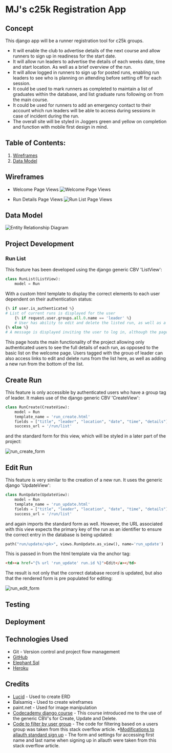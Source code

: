 # MJ's c25k Registration App

## Concept 

This django app will be a runner registration tool for c25k groups. 
* It will enable the club to advertise details of the next course and allow runners to sign up in readiness for the start date. 
* It will allow run leaders to advertise the details of each weeks date, time and start location. As well as a brief overview of the run. 
* It will allow logged in runners to sign up for posted runs, enabling run leaders to see who is planning on attending before setting off for each session. 
* It could be used to mark runners as completed to maintain a list of graduates within the database, and list graduate runs following on from the main course. 
* It could be used for runners to add an emergency contact to their account which run leaders will be able to access during sessions in case of incident during the run. 
* The overall site will be styled in Joggers green and yellow on completion and function with mobile first design in mind. 

## Table of Contents:
1. [Wireframes](#wireframes)
2. [Data Model](#data-model)

## Wireframes
* Welcome Page Views
![Welcome Page Views](/documentation/welcome_page.png)

* Run Details Page Views
![Run List Page Views](/documentation/run_list.png)

## Data Model

![Entity Relationship Diagram](/documentation/ERD.png)

## Project Development

### Run List 
This feature has been developed using the django generic CBV 'ListView':
```python
class RunList(ListView):
    model = Run
```
With a custom html template to display the correct elements to each user dependent on their authentication status:
```python
{% if user.is_authenticated %}
# List of current runs is displayed for the user
    {% if request.user.groups.all.0.name == 'leader' %}
    # User has ability to edit and delete the listed run, as well as a button to add a new run
{% else %}
# A message is displayed inviting the user to log in, although the page is only shown in the nav bar for authenticated users
```
This page hosts the main functionality of the project allowing only authenticated users to see the full details of each run, as opposed to the basic list on the welcome page. Users tagged with the grouo of leader can also access links to edit and delete runs from the list here, as well as adding a new run from the bottom of the list. 

## Create Run
This feature is only accessible by authenticated users who have a group tag of leader. It makes use of the django generic CBV 'CreateView':
```python
class RunCreate(CreateView):
    model = Run
    template_name = 'run_create.html'
    fields = ["title", "leader", "location", "date", "time", "details"]
    success_url = '/run/list'
``` 
and the standard form for this view, which will be styled in a later part of the project:

![run_create_form](documentation/run_create_form.png)

## Edit Run
This feature is very similar to the creation of a new run. It uses the generic django 'UpdateView':
```python
class RunUpdate(UpdateView):
    model = Run
    template_name = 'run_update.html'
    fields = ["title", "leader", "location", "date", "time", "details"]
    success_url = '/run/list'
```
and again imports the standard form as well. However, the URL associated with this view expects the primary key of the run as an identifier to ensure the correct entry in the database is being updated:
```python
path("run/update/<pk>", views.RunUpdate.as_view(), name='run_update')
```
This is passed in from the html template via the anchor tag:
```html
<td><a href="{% url 'run_update' run.id %}">Edit</a></td>
```
The result is not only that the correct database record is updated, but also that the rendered form is pre populated for editing:

![run_edit_form](documentation/run_edit_form.png)


## Testing

## Deployment

## Technologies Used
* Git - Version control and project flow management
* [GitHub](https://github.com/)
* [Elephant Sql](https://www.elephantsql.com/)
* [Heroku](https://www.heroku.com/home)

## Credits
* [Lucid](https://lucid.app/) - Used to create ERD
* Balsamiq - Used to create wireframes
* paint.net - Used for image manipulation
* [Codecademy django course](https://www.codecademy.com/paths/build-python-web-apps-with-django/) - This course introduced me to the use of the generic CBV's for Create, Update and Delete.
* [Code to filter by user group](https://stackoverflow.com/questions/73371568/how-to-check-user-group-in-django-template) - The code for filtering based on a users group was taken from this stack overflow article.
*[Modifications to allauth standard sign up](https://stackoverflow.com/questions/12303478/how-to-customize-user-profile-when-using-django-allauth) - The form and settings for accessing first name and last name when signing up in allauth were taken from this stack overflow article.
